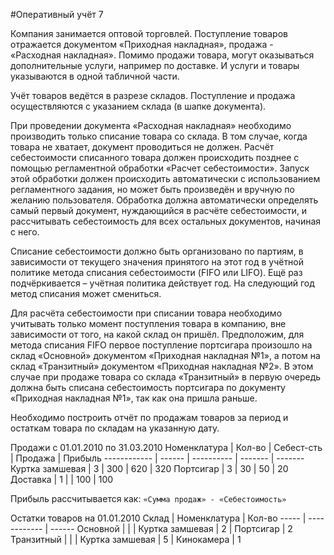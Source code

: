 #Оперативный учёт 7

Компания занимается оптовой торговлей. Поступление товаров отражается документом «Приходная накладная», продажа - «Расходная накладная». Помимо продажи товара, могут оказываться дополнительные услуги, например по доставке. И услуги и товары указываются в одной табличной части.

Учёт товаров ведётся в разрезе складов. Поступление и продажа осуществляются с указанием склада (в шапке документа).

При проведении документа «Расходная накладная» необходимо производить только списание товара со склада. В том случае, когда товара не хватает, документ проводиться не должен. Расчёт себестоимости списанного товара должен происходить позднее с помощью регламентной обработки «Расчет себестоимости». Запуск этой обработки должен происходить автоматически с использованием регламентного задания, но может быть произведён и вручную по желанию пользователя. Обработка должна автоматически определять самый первый документ, нуждающийся в расчёте себестоимости, и рассчитывать себестоимость для всех остальных документов, начиная с него.

Списание себестоимости должно быть организовано по партиям, в зависимости от текущего значения принятого на этот год в учётной политике метода списания себестоимости (FIFO или LIFO). Ещё раз подчёркивается – учётная политика действует год. На следующий год метод списания может смениться.

Для расчёта себестоимости при списании товара необходимо учитывать только момент поступления товара в компанию, вне зависимости от того, на какой склад он пришёл. Предположим, для метода списания FIFO первое поступление портсигара произошло на склад «Основной» документом «Приходная накладная №1», а потом на склад «Транзитный» документом «Приходная накладная №2». В этом случае при продаже товара со склада «Транзитный» в первую очередь должна быть списана себестоимость портсигара по документу «Приходная накладная №1», так как она пришла раньше.

Необходимо построить отчёт по продажам товаров за период и остаткам товара по складам на указанную дату.

Продажи с 01.01.2010 по 31.03.2010
Номенклатура | Кол-во | Себест-сть | Продажа | Прибыль
------------ | ------ | ---------- | ------- | -------
Куртка замшевая | 3 | 300 | 620 | 320
Портсигар | 3 | 30 | 50 | 20
Доставка | 1 | | 100 | 100

Прибыль рассчитывается как:
`«Сумма продаж» - «Себестоимость»`

Остатки товаров на 01.01.2010
Склад | Номенклатура | Кол-во
----- | ------------ | ------
Основной | | 
 | Куртка замшевая | 2
 | Портсигар | 2
Транзитный | | 
 | Куртка замшевая | 5
 | Кинокамера | 1
